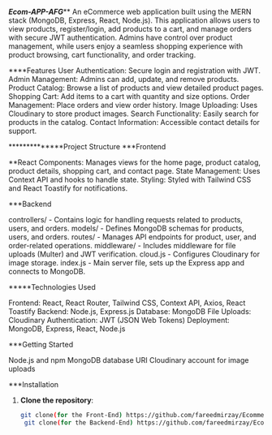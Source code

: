 *******************Ecom-APP-AFG*********************
An eCommerce web application built using the MERN stack (MongoDB, Express, React, Node.js). This application allows users to view products, register/login, add products to a cart, and manage orders with secure JWT authentication. Admins have control over product management, while users enjoy a seamless shopping experience with product browsing, cart functionality, and order tracking.

****Features
User Authentication: Secure login and registration with JWT.
Admin Management: Admins can add, update, and remove products.
Product Catalog: Browse a list of products and view detailed product pages.
Shopping Cart: Add items to a cart with quantity and size options.
Order Management: Place orders and view order history.
Image Uploading: Uses Cloudinary to store product images.
Search Functionality: Easily search for products in the catalog.
Contact Information: Accessible contact details for support.


**************Project Structure
***Frontend

**React Components: Manages views for the home page, product catalog, product details, shopping cart, and contact page.
State Management: Uses Context API and hooks to handle state.
Styling: Styled with Tailwind CSS and React Toastify for notifications.

***Backend

controllers/ - Contains logic for handling requests related to products, users, and orders.
models/ - Defines MongoDB schemas for products, users, and orders.
routes/ - Manages API endpoints for product, user, and order-related operations.
middleware/ - Includes middleware for file uploads (Multer) and JWT verification.
cloud.js - Configures Cloudinary for image storage.
index.js - Main server file, sets up the Express app and connects to MongoDB.


*****Technologies Used

Frontend: React, React Router, Tailwind CSS, Context API, Axios, React Toastify
Backend: Node.js, Express.js
Database: MongoDB
File Uploads: Cloudinary
Authentication: JWT (JSON Web Tokens)
Deployment: MongoDB, Express, React, Node.js

***Getting Started

Node.js and npm
MongoDB database URI
Cloudinary account for image uploads

***Installation

1. **Clone the repository**:
   ```bash
   git clone(for the Front-End) https://github.com/fareedmirzay/Ecommerce_MERN_APP-frontend.git
    git clone(for the Backend-End) https://github.com/fareedmirzay/Ecommerce_MERN_APP-backend.git

